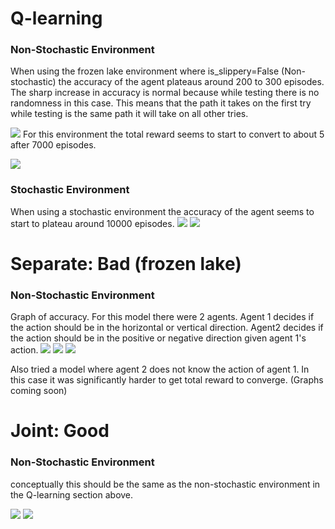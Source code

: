 
# Q-learning  
### Non-Stochastic Environment
When using the frozen lake environment where is_slippery=False (Non-stochastic) the accuracy of the agent plateaus around 200 to 300 episodes. The sharp increase in accuracy is normal because while testing there is no randomness in this case. This means that the path it takes on the first try while testing is the same path it will take on all other tries.

![](https://github.com/carletonz/Research/raw/master/Accuracy-Non-Stochastic.png)
For this environment the total reward seems to start to convert to about 5 after 7000 episodes.
 
![](https://github.com/carletonz/Research/raw/master/Total_Reward-Non-Stochastic.png)

### Stochastic Environment
When using a stochastic environment the accuracy of the agent seems to start to plateau around 10000 episodes.
![](https://github.com/carletonz/Research/raw/master/Accracy-Stochastic.png)
![](https://github.com/carletonz/Research/raw/master/Total_Reward-Stochastic.png)

# Separate: Bad (frozen lake)
### Non-Stochastic Environment
Graph of accuracy. For this model there were 2 agents. Agent 1 decides if the action should be in the horizontal or vertical direction. Agent2 decides if the action should be in the positive or negative direction given agent 1's action.
![](https://github.com/carletonz/Research/raw/master/separate_bad_accuracy_non-stochastic.png)
![](https://github.com/carletonz/Research/raw/master/separate_bad_total_reward1_non-stochastic.png)
![](https://github.com/carletonz/Research/raw/master/separate_bad_total_reward2_non-stochastic.png)

Also tried a model where agent 2 does not know the action of agent 1. In this case it was significantly harder to get total reward to converge. (Graphs coming soon)

# Joint: Good
### Non-Stochastic Environment
conceptually this should be the same as the non-stochastic environment in the Q-learning section above.

![](https://github.com/carletonz/Research/raw/master/joint_good_accuracy_non-stochastic.png)
![](https://github.com/carletonz/Research/raw/master/joint_good_total_reward_non-stochastic.png)
